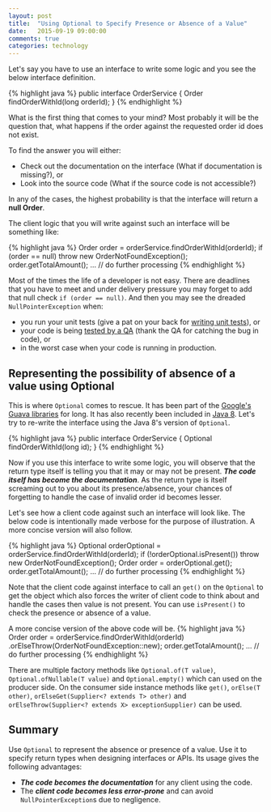 ```yaml
---
layout: post
title:  "Using Optional to Specify Presence or Absence of a Value"
date:   2015-09-19 09:00:00
comments: true
categories: technology
---
```


Let's say you have to use an interface to write some logic and you see the below interface definition. 

{% highlight java %} 
public interface OrderService {
  Order findOrderWithId(long orderId);
}
{% endhighlight %} 

What is the first thing that comes to your mind? Most probably it will be the question that, what happens if the 
order against the requested order id does not exist. 

To find the answer you will either:  

* Check out the documentation on the interface (What if documentation is missing?), or
* Look into the source code (What if the source code is not accessible?)

In any of the cases, the highest probability is that the interface will return a __null Order__. 

The client logic that you will write against such an interface will be something like:

{% highlight java %} 
Order order = orderService.findOrderWithId(orderId);
if (order == null) throw new OrderNotFoundException();
order.getTotalAmount();
... // do further processing
{% endhighlight %} 

Most of the times the life of a developer is not easy. There are deadlines that you have to meet and under delivery 
pressure you may forget to add that null check `if (order == null)`. And then you may see the dreaded 
`NullPointerException` when: 

* you run your unit tests (give a pat on your back for [writing unit tests][TDD]), or 
* your code is being [tested by a QA][QA] (thank the QA for catching the bug in code), or 
* in the worst case when your code is running in production.

## Representing the possibility of absence of a value using Optional

This is where `Optional` comes to rescue. It has been part of the [Google's Guava libraries][GoogleGuavaOptional] 
for long. It has also recently been included in [Java 8][Java8Optional]. Let's try to re-write the interface 
using the Java 8's version of `Optional`.

{% highlight java %}
public interface OrderService {
  Optional<Order> findOrderWithId(long id);
}
{% endhighlight %}

Now if you use this interface to write some logic, you will observe that the return type itself is telling you that 
it may or may not be present. ___The code itself has become the documentation___. As the return type is itself 
screaming out to you about its presence/absence, your chances of forgetting to handle the case of invalid order 
id becomes lesser. 

Let's see how a client code against such an interface will look like. The below code is intentionally made verbose 
for the purpose of illustration. A more concise version will also follow.

{% highlight java %} 
Optional<Order> orderOptional = orderService.findOrderWithId(orderId);
if (!orderOptional.isPresent()) throw new OrderNotFoundException();
Order order = orderOptional.get(); 
order.getTotalAmount();
... // do further processing
{% endhighlight %} 

Note that the client code against interface to call an `get()` on the `Optional` to get the object which also forces 
the writer of client code to think about and handle the cases then value is not present. You can use `isPresent()` to 
check the presence or absence of a value.

A more concise version of the above code will be. 
{% highlight java %} 
Order order = orderService.findOrderWithId(orderId)
    .orElseThrow(OrderNotFoundException::new);
order.getTotalAmount();
... // do further processing
{% endhighlight %} 

There are multiple factory methods like `Optional.of(T value)`, `Optional.ofNullable(T value)` and `Optional.empty()` 
which can used on the producer side. On the consumer side instance methods like `get()`, `orElse(T other)`, 
`orElseGet(Supplier<? extends T> other)` and `orElseThrow(Supplier<? extends X> exceptionSupplier)` can be used.

## Summary
Use `Optional` to represent the absence or presence of a value. Use it to specify return types when designing 
interfaces or APIs. Its usage gives the following advantages:
  
* ___The code becomes the documentation___ for any client using the code.
* The ___client code becomes less error-prone___ and can avoid `NullPointerException`s due to negligence.

[QA]: https://en.wikipedia.org/wiki/Software_quality_analyst
[TDD]: https://en.wikipedia.org/wiki/Test-driven_development
[GoogleGuavaOptional]: https://code.google.com/p/guava-libraries/wiki/UsingAndAvoidingNullExplained#Optional 
[Java8Optional]: https://docs.oracle.com/javase/8/docs/api/java/util/Optional.html
